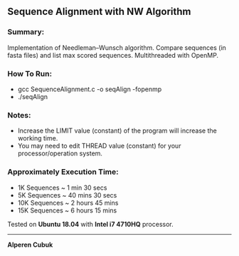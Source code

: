 ## Sequence Alignment with NW Algorithm

### Summary:

Implementation of Needleman–Wunsch algorithm. Compare sequences (in fasta files) and list max scored sequences. Multithreaded with OpenMP.

### How To Run:

- gcc SequenceAlignment.c -o seqAlign -fopenmp
- ./seqAlign

### Notes:

- Increase the LIMIT value (constant) of the program will increase the working time.
- You may need to edit THREAD value (constant) for your processor/operation system.

### Approximately Execution Time:

- 1K Sequences ~ 1 min 30 secs
- 5K Sequences ~ 40 mins 30 secs
- 10K Sequences ~ 2 hours 45 mins
- 15K Sequences ~ 6 hours 15 mins

Tested on **Ubuntu 18.04** with **Intel i7 4710HQ** processor.

---

**Alperen Cubuk**